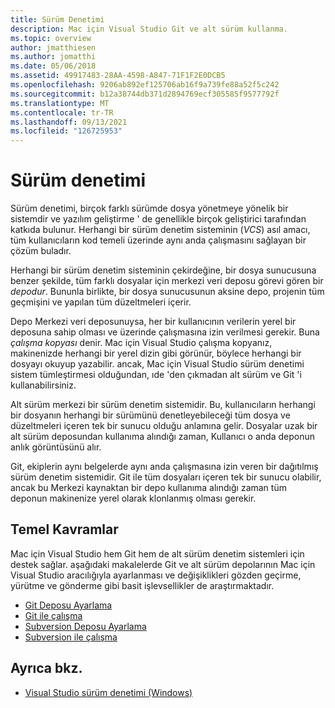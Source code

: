 ```yaml
---
title: Sürüm Denetimi
description: Mac için Visual Studio Git ve alt sürüm kullanma.
ms.topic: overview
author: jmatthiesen
ms.author: jomatthi
ms.date: 05/06/2018
ms.assetid: 49917483-28AA-4598-A847-71F1F2E0DCB5
ms.openlocfilehash: 9206ab892ef125706ab16f9a739fe88a52f5c242
ms.sourcegitcommit: b12a38744db371d2894769ecf305585f9577792f
ms.translationtype: MT
ms.contentlocale: tr-TR
ms.lasthandoff: 09/13/2021
ms.locfileid: "126725953"
---
```

# <a name="version-control"></a>Sürüm denetimi

Sürüm denetimi, birçok farklı sürümde dosya yönetmeye yönelik bir sistemdir ve yazılım geliştirme ' de genellikle birçok geliştirici tarafından katkıda bulunur. Herhangi bir sürüm denetim sisteminin (_VCS_) asıl amacı, tüm kullanıcıların kod temeli üzerinde aynı anda çalışmasını sağlayan bir çözüm buladır.

Herhangi bir sürüm denetim sisteminin çekirdeğine, bir dosya sunucusuna benzer şekilde, tüm farklı dosyalar için merkezi veri deposu görevi gören bir _depodur_. Bununla birlikte, bir dosya sunucusunun aksine depo, projenin tüm geçmişini ve yapılan tüm düzeltmeleri içerir.

Depo Merkezi veri deposunuysa, her bir kullanıcının verilerin yerel bir deposuna sahip olması ve üzerinde çalışmasına izin verilmesi gerekir. Buna _çalışma kopyası_ denir. Mac için Visual Studio çalışma kopyanız, makinenizde herhangi bir yerel dizin gibi görünür, böylece herhangi bir dosyayı okuyup yazabilir. ancak, Mac için Visual Studio sürüm denetimi sistem tümleştirmesi olduğundan, ıde 'den çıkmadan alt sürüm ve Git 'i kullanabilirsiniz.

Alt sürüm merkezi bir sürüm denetim sistemidir. Bu, kullanıcıların herhangi bir dosyanın herhangi bir sürümünü denetleyebileceği tüm dosya ve düzeltmeleri içeren tek bir sunucu olduğu anlamına gelir. Dosyalar uzak bir alt sürüm deposundan kullanıma alındığı zaman, Kullanıcı o anda deponun anlık görüntüsünü alır.

Git, ekiplerin aynı belgelerde aynı anda çalışmasına izin veren bir dağıtılmış sürüm denetim sistemidir. Git ile tüm dosyaları içeren tek bir sunucu olabilir, ancak bu Merkezi kaynaktan bir depo kullanıma alındığı zaman tüm deponun makinenize yerel olarak klonlanmış olması gerekir.

## <a name="basic-concepts"></a>Temel Kavramlar

Mac için Visual Studio hem Git hem de alt sürüm denetim sistemleri için destek sağlar. aşağıdaki makalelerde Git ve alt sürüm depolarının Mac için Visual Studio aracılığıyla ayarlanması ve değişiklikleri gözden geçirme, yürütme ve gönderme gibi basit işlevsellikler de araştırmaktadır.

* [Git Deposu Ayarlama](set-up-git-repository.md)
* [Git ile çalışma](working-with-git.md)
* [Subversion Deposu Ayarlama](set-up-subversion-repository.md)
* [Subversion ile çalışma](working-with-subversion.md)

## <a name="see-also"></a>Ayrıca bkz.

* [Visual Studio sürüm denetimi (Windows)](/visualstudio/version-control/)